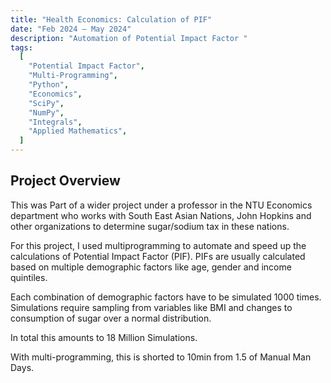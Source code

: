 ```yaml
---
title: "Health Economics: Calculation of PIF"
date: "Feb 2024 – May 2024"
description: "Automation of Potential Impact Factor "
tags:
  [
    "Potential Impact Factor",
    "Multi-Programming",
    "Python",
    "Economics",
    "SciPy",
    "NumPy",
    "Integrals",
    "Applied Mathematics",
  ]
---
```


## Project Overview

This was Part of a wider project under a professor in the NTU Economics department who works with South East Asian Nations, John Hopkins and other organizations to determine sugar/sodium tax in these nations.

For this project, I used multiprogramming to automate and speed up the calculations of Potential Impact Factor (PIF). PIFs are usually calculated based on multiple demographic factors like age, gender and income quintiles.

Each combination of demographic factors have to be simulated 1000 times. Simulations require sampling from variables like BMI and changes to consumption of sugar over a normal distribution.

In total this amounts to 18 Million Simulations.

With multi-programming, this is shorted to 10min from 1.5 of Manual Man Days.
